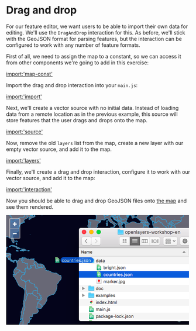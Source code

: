 # Drag and drop

For our feature editor, we want users to be able to import their own data for editing.  We'll use the `DragAndDrop` interaction for this.  As before, we'll stick with the GeoJSON format for parsing features, but the interaction can be configured to work with any number of feature formats.

First of all, we need to assign the map to a constant, so we can access it from other components we're going to add in this exercise:

[import:'map-const'](../../../src/en/examples/vector/drag-n-drop.js)

Import the drag and drop interaction into your `main.js`:

[import:'import'](../../../src/en/examples/vector/drag-n-drop.js)

Next, we'll create a vector source with no initial data.  Instead of loading data from a remote location as in the previous example, this source will store features that the user drags and drops onto the map.

[import:'source'](../../../src/en/examples/vector/drag-n-drop.js)

Now, remove the old `layers` list from the map, create a new layer with our empty vector source, and add it to the map.

[import:'layers'](../../../src/en/examples/vector/drag-n-drop.js)

Finally, we'll create a drag and drop interaction, configure it to work with our vector source, and add it to the map:

[import:'interaction'](../../../src/en/examples/vector/drag-n-drop.js)

Now you should be able to drag and drop GeoJSON files onto [the map]({{book.workshopUrl}}/) and see them rendered.

![Drag and drop](drag-n-drop.png)
